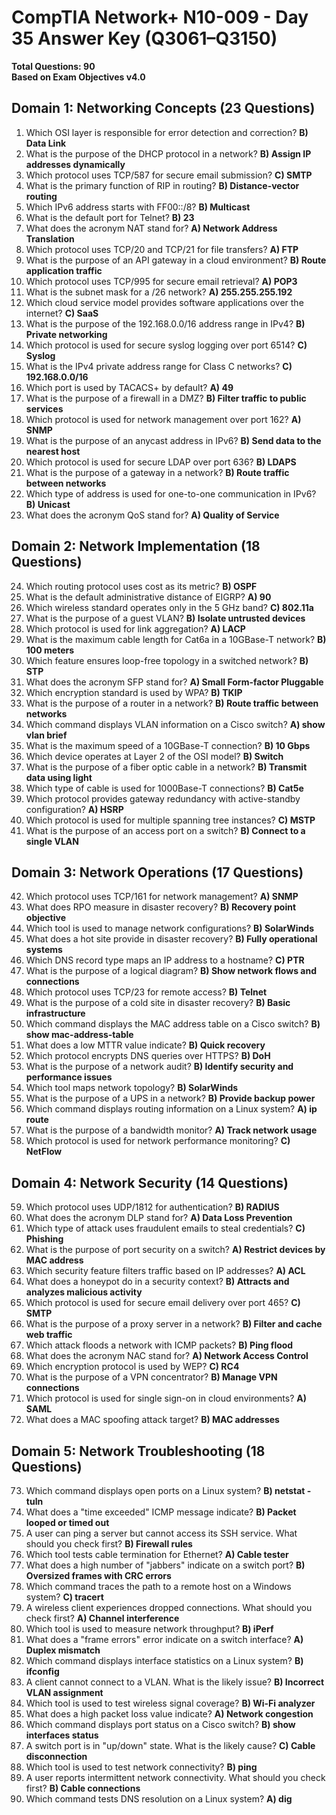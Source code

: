 # CompTIA Network+ N10-009 - Day 35 Answer Key (Q3061–Q3150)

**Total Questions: 90**  
**Based on Exam Objectives v4.0**

## Domain 1: Networking Concepts (23 Questions)
1. Which OSI layer is responsible for error detection and correction? **B) Data Link**  
2. What is the purpose of the DHCP protocol in a network? **B) Assign IP addresses dynamically**  
3. Which protocol uses TCP/587 for secure email submission? **C) SMTP**  
4. What is the primary function of RIP in routing? **B) Distance-vector routing**  
5. Which IPv6 address starts with FF00::/8? **B) Multicast**  
6. What is the default port for Telnet? **B) 23**  
7. What does the acronym NAT stand for? **A) Network Address Translation**  
8. Which protocol uses TCP/20 and TCP/21 for file transfers? **A) FTP**  
9. What is the purpose of an API gateway in a cloud environment? **B) Route application traffic**  
10. Which protocol uses TCP/995 for secure email retrieval? **A) POP3**  
11. What is the subnet mask for a /26 network? **A) 255.255.255.192**  
12. Which cloud service model provides software applications over the internet? **C) SaaS**  
13. What is the purpose of the 192.168.0.0/16 address range in IPv4? **B) Private networking**  
14. Which protocol is used for secure syslog logging over port 6514? **C) Syslog**  
15. What is the IPv4 private address range for Class C networks? **C) 192.168.0.0/16**  
16. Which port is used by TACACS+ by default? **A) 49**  
17. What is the purpose of a firewall in a DMZ? **B) Filter traffic to public services**  
18. Which protocol is used for network management over port 162? **A) SNMP**  
19. What is the purpose of an anycast address in IPv6? **B) Send data to the nearest host**  
20. Which protocol is used for secure LDAP over port 636? **B) LDAPS**  
21. What is the purpose of a gateway in a network? **B) Route traffic between networks**  
22. Which type of address is used for one-to-one communication in IPv6? **B) Unicast**  
23. What does the acronym QoS stand for? **A) Quality of Service**

## Domain 2: Network Implementation (18 Questions)
24. Which routing protocol uses cost as its metric? **B) OSPF**  
25. What is the default administrative distance of EIGRP? **A) 90**  
26. Which wireless standard operates only in the 5 GHz band? **C) 802.11a**  
27. What is the purpose of a guest VLAN? **B) Isolate untrusted devices**  
28. Which protocol is used for link aggregation? **A) LACP**  
29. What is the maximum cable length for Cat6a in a 10GBase-T network? **B) 100 meters**  
30. Which feature ensures loop-free topology in a switched network? **B) STP**  
31. What does the acronym SFP stand for? **A) Small Form-factor Pluggable**  
32. Which encryption standard is used by WPA? **B) TKIP**  
33. What is the purpose of a router in a network? **B) Route traffic between networks**  
34. Which command displays VLAN information on a Cisco switch? **A) show vlan brief**  
35. What is the maximum speed of a 10GBase-T connection? **B) 10 Gbps**  
36. Which device operates at Layer 2 of the OSI model? **B) Switch**  
37. What is the purpose of a fiber optic cable in a network? **B) Transmit data using light**  
38. Which type of cable is used for 1000Base-T connections? **B) Cat5e**  
39. Which protocol provides gateway redundancy with active-standby configuration? **A) HSRP**  
40. Which protocol is used for multiple spanning tree instances? **C) MSTP**  
41. What is the purpose of an access port on a switch? **B) Connect to a single VLAN**

## Domain 3: Network Operations (17 Questions)
42. Which protocol uses TCP/161 for network management? **A) SNMP**  
43. What does RPO measure in disaster recovery? **B) Recovery point objective**  
44. Which tool is used to manage network configurations? **B) SolarWinds**  
45. What does a hot site provide in disaster recovery? **B) Fully operational systems**  
46. Which DNS record type maps an IP address to a hostname? **C) PTR**  
47. What is the purpose of a logical diagram? **B) Show network flows and connections**  
48. Which protocol uses TCP/23 for remote access? **B) Telnet**  
49. What is the purpose of a cold site in disaster recovery? **B) Basic infrastructure**  
50. Which command displays the MAC address table on a Cisco switch? **B) show mac-address-table**  
51. What does a low MTTR value indicate? **B) Quick recovery**  
52. Which protocol encrypts DNS queries over HTTPS? **B) DoH**  
53. What is the purpose of a network audit? **B) Identify security and performance issues**  
54. Which tool maps network topology? **B) SolarWinds**  
55. What is the purpose of a UPS in a network? **B) Provide backup power**  
56. Which command displays routing information on a Linux system? **A) ip route**  
57. What is the purpose of a bandwidth monitor? **A) Track network usage**  
58. Which protocol is used for network performance monitoring? **C) NetFlow**

## Domain 4: Network Security (14 Questions)
59. Which protocol uses UDP/1812 for authentication? **B) RADIUS**  
60. What does the acronym DLP stand for? **A) Data Loss Prevention**  
61. Which type of attack uses fraudulent emails to steal credentials? **C) Phishing**  
62. What is the purpose of port security on a switch? **A) Restrict devices by MAC address**  
63. Which security feature filters traffic based on IP addresses? **A) ACL**  
64. What does a honeypot do in a security context? **B) Attracts and analyzes malicious activity**  
65. Which protocol is used for secure email delivery over port 465? **C) SMTP**  
66. What is the purpose of a proxy server in a network? **B) Filter and cache web traffic**  
67. Which attack floods a network with ICMP packets? **B) Ping flood**  
68. What does the acronym NAC stand for? **A) Network Access Control**  
69. Which encryption protocol is used by WEP? **C) RC4**  
70. What is the purpose of a VPN concentrator? **B) Manage VPN connections**  
71. Which protocol is used for single sign-on in cloud environments? **A) SAML**  
72. What does a MAC spoofing attack target? **B) MAC addresses**

## Domain 5: Network Troubleshooting (18 Questions)
73. Which command displays open ports on a Linux system? **B) netstat -tuln**  
74. What does a "time exceeded" ICMP message indicate? **B) Packet looped or timed out**  
75. A user can ping a server but cannot access its SSH service. What should you check first? **B) Firewall rules**  
76. Which tool tests cable termination for Ethernet? **A) Cable tester**  
77. What does a high number of "jabbers" indicate on a switch port? **B) Oversized frames with CRC errors**  
78. Which command traces the path to a remote host on a Windows system? **C) tracert**  
79. A wireless client experiences dropped connections. What should you check first? **A) Channel interference**  
80. Which tool is used to measure network throughput? **B) iPerf**  
81. What does a "frame errors" error indicate on a switch interface? **A) Duplex mismatch**  
82. Which command displays interface statistics on a Linux system? **B) ifconfig**  
83. A client cannot connect to a VLAN. What is the likely issue? **B) Incorrect VLAN assignment**  
84. Which tool is used to test wireless signal coverage? **B) Wi-Fi analyzer**  
85. What does a high packet loss value indicate? **A) Network congestion**  
86. Which command displays port status on a Cisco switch? **B) show interfaces status**  
87. A switch port is in "up/down" state. What is the likely cause? **C) Cable disconnection**  
88. Which tool is used to test network connectivity? **B) ping**  
89. A user reports intermittent network connectivity. What should you check first? **B) Cable connections**  
90. Which command tests DNS resolution on a Linux system? **A) dig**